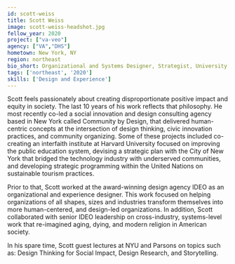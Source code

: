 ```yaml
---
id: scott-weiss
title: Scott Weiss
image: scott-weiss-headshot.jpg
fellow_year: 2020
project: ["va-veo"]
agency: ["VA","DHS"]
hometown: New York, NY
region: northeast
bio_short: Organizational and Systems Designer, Strategist, University Lecturer, Storyteller, Design Thinker and Community Organizer focused on bringing innovative practices and creative partnerships to solve systemic social challenges.
tags: ['northeast', '2020']
skills: ['Design and Experience']
---
```


Scott feels passionately about creating disproportionate positive impact and equity in society.  The last 10 years of his work reflects that philosophy.  He most recently co-led a social innovation and design consulting agency based in New York called Community by Design, that delivered human-centric concepts at the intersection of design thinking, civic innovation practices, and community organizing.  Some of these projects included co-creating an interfaith institute at Harvard University focused on improving the public education system, devising a strategic plan with the City of New York that bridged the technology industry with underserved communities, and developing strategic programming within the United Nations on sustainable tourism practices.

Prior to that, Scott worked at the award-winning design agency IDEO as an organizational and experience designer.  This work focused on helping organizations of all shapes, sizes and industries transform themselves into more human-centered, and design-led organizations. In addition, Scott collaborated with senior IDEO leadership on cross-industry, systems-level work that re-imagined aging, dying, and modern religion in American society.

In his spare time, Scott guest lectures at NYU and Parsons on topics such as: Design Thinking for Social Impact, Design Research, and Storytelling.
